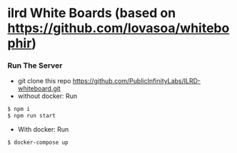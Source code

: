# ilrd White Boards (based on https://github.com/lovasoa/whitebophir)

### Run The Server 
* git clone this repo https://github.com/PublicInfinityLabs/ILRD-whiteboard.git
* without docker: Run
``` bash
$ npm i 
$ npm run start
``` 
* With docker: Run
```bash
$ docker-compose up
